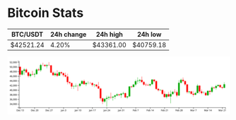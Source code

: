 # Bitcoin Stats

BTC/USDT|24h change|24h high|24h low|
|---|---|---|---|
|$42521.24|4.20%|$43361.00|$40759.18|

<img src="./chart.svg">
